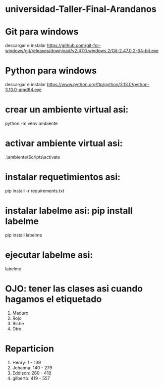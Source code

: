 # universidad-Taller-Final-Arandanos

# Git para windows

descargar e instalar https://github.com/git-for-windows/git/releases/download/v2.47.0.windows.2/Git-2.47.0.2-64-bit.exe

# Python para windows

descargar e instalar https://www.python.org/ftp/python/3.13.0/python-3.13.0-amd64.exe

# crear un ambiente virtual asi:

python -m venv ambiente

# activar ambiente virtual asi:

.\ambiente\Scripts\activate

# instalar requetimientos asi:

pip install -r requirements.txt

# instalar labelme asi: pip install labelme

pip install labelme

# ejecutar labelme asi:

labelme

# OJO: tener las clases asi cuando hagamos el etiquetado

1. Maduro
2. Rojo
3. Biche
4. Otro

# Reparticion

1. Henry: 1 - 139
2. Johanna: 140 - 279
3. Eddison: 280 - 418
4. gilberto: 419 - 557